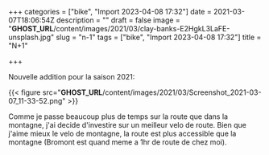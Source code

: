 +++
categories = ["bike", "Import 2023-04-08 17:32"]
date = 2021-03-07T18:06:54Z
description = ""
draft = false
image = "__GHOST_URL__/content/images/2021/03/clay-banks-E2HgkL3LaFE-unsplash.jpg"
slug = "n-1"
tags = ["bike", "Import 2023-04-08 17:32"]
title = "N+1"

+++


Nouvelle addition pour la saison 2021:

{{< figure src="__GHOST_URL__/content/images/2021/03/Screenshot_2021-03-07_11-33-52.png" >}}

Comme je passe beaucoup plus de temps sur la route que dans la montagne, j'ai decide d'investire sur un meilleur velo de route. Bien que j'aime mieux le velo de montagne, la route est plus accessible que la montagne (Bromont est quand meme a 1hr de route de chez moi).

